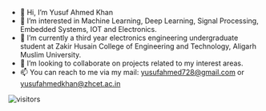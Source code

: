 - 👋 Hi, I’m  Yusuf Ahmed Khan
- 👀 I’m interested in Machine Learning, Deep Learning, Signal Processing, Embedded Systems, IOT and Electronics.
- 🌱 I’m currently a third year electronics engineering undergraduate student at Zakir Husain College of Engineering and Technology, Aligarh Muslim University.
- 💞️ I’m looking to collaborate on projects related to my interest areas.
- 📫 You can reach to me via my mail: yusufahmed728@gmail.com or yusufahmedkhan@zhcet.ac.in


![visitors](https://visitor-badge.glitch.me/badge?page_id=page.id&left_color=green&right_color=red)
<!---
yusufak728/yusufak728 is a ✨ special ✨ repository because its `README.md` (this file) appears on your GitHub profile.
You can click the Preview link to take a look at your changes.
--->
